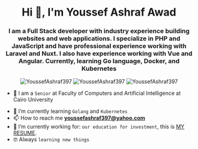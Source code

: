 <h1 align="center">Hi 👋, I'm Youssef Ashraf Awad</h1>
<h3 align="center">I am a Full Stack developer with industry experience building websites and web applications. I specialize in PHP and JavaScript and have professional experience working with Laravel and Nuxt. I also have experience working with Vue and Angular. Currently, learning Go language, Docker, and Kubernetes</h3>

<p align="center"> <img src="https://komarev.com/ghpvc/?username=YoussefAshraf397&label=Profile%20views&color=0e75b6&style=flat" alt="YoussefAshraf397" />
		   <img src="https://badges.pufler.dev/repos/YoussefAshraf397" alt="YoussefAshraf397" />
		   <img src="https://img.shields.io/github/followers/YoussefAshraf397?label=Followers" alt="YoussefAshraf397" />
</p>


- :school: I am a `Senior` at Faculty of Computers and Artificial Intelligence at Cairo University
<!-- - 🔭 I’m currently working on [Najme Flutter Application](https://github.com/AbdoMosa99/Najme-Flutter-Mobile-App/) -->
- 🌱 I’m currently learning `Golang` and `Kubernetes`
- 📫 How to reach me **youssefashraf397@yahoo.com**
- :thinking: I’m currently working for: `our education for investment`, this is [MY RESUME]().
- :nerd_face: Always `learning new things`
<br>